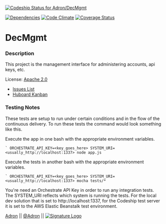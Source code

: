 [ ![Codeship Status for Adron/DecMgmt](https://www.codeship.io/projects/187e44a0-da22-0131-66ef-729651b3c379/status)](https://www.codeship.io/projects/24263)

[![Dependencies](https://david-dm.org/Adron/Storgie.png)](http://david-dm.org/Adron/DecMgmt)
[![Code Climate](https://codeclimate.com/github/Adron/DecMgmt.png)](https://codeclimate.com/github/Adron/DecMgmt)
[![Coverage Status](https://coveralls.io/repos/Adron/DecMgmt/badge.png)](https://coveralls.io/r/Adron/DecMgmt)

# DecMgmt

### Description

This project is the management interface for administering accounts, api keys, etc.

License: [Apache 2.0](https://github.com/Deconstructed/DecMgmt/blob/master/LICENSE)

 * [Issues List](https://github.com/Deconstructed/DecMgmt/issues)
 * [Huboard Kanban](https://huboard.com/Deconstructed/DecMgmt)

### Testing Notes

These tests are setup to run under certain conditions and in the flow of the continuous delivery. To run these tests the
command would look something like this.

Execute the app in one bash with the appropriate environment variables.

    ` ORCHESTRATE_API_KEY=<key_goes_here> SYSTEM_URI=<usually_http://localhost:1337> node app.js
    
Execute the tests in another bash with the appropriate environment variables.
    
    ` ORCHESTRATE_API_KEY=<key_goes_here> SYSTEM_URI=<usually_http://localhost:1337> mocha tests/*

You're need an Orchestrate API Key in order to run any integration tests. The SYSTEM_URI reflects which system is running
the tests. For the local dev solution that is set to http://localhost:1337, for the Codeship test server it is set to the
AWS Elastic Beanstalk test environment.

[Adron](https://github.com/Adron) || [@Adron](http://twitter.com/adron) || [![Signature Logo](http://photos.adron.me/Software/Misc-Images/Logo/i-5zk96td/0/O/AH---Logo-32x32.png)](http://adron.me)
